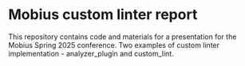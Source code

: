 # Mobius custom linter report
This repository contains code and materials for a presentation for the Mobius Spring 2025 conference.
Two examples of custom linter implementation - analyzer_plugin and custom_lint.
